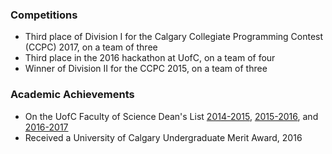 ### Competitions
- Third place of Division I for the Calgary Collegiate Programming Contest (CCPC) 2017, on a team of three
- Third place in the 2016 hackathon at UofC, on a team of four
- Winner of Division II for the CCPC 2015, on a team of three

### Academic Achievements
- On the UofC Faculty of Science Dean's List [2014-2015](https://www.ucalgary.ca/science/excellence_awards/deans_list_2014_2015), [2015-2016](https://www.ucalgary.ca/science/excellence_awards/deans_list_2015_2016), and [2016-2017](https://www.ucalgary.ca/science/excellence_awards/deans_list_2016_2017)
- Received a University of Calgary Undergraduate Merit Award, 2016